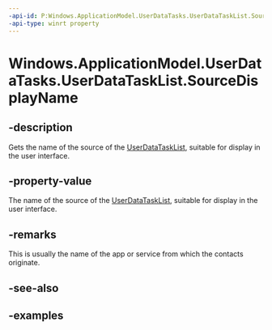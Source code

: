 ```yaml
---
-api-id: P:Windows.ApplicationModel.UserDataTasks.UserDataTaskList.SourceDisplayName
-api-type: winrt property
---
```


<!-- Property syntax.
public string SourceDisplayName { get; }
-->

# Windows.ApplicationModel.UserDataTasks.UserDataTaskList.SourceDisplayName

## -description
Gets the name of the source of the [UserDataTaskList](userdatatasklist.md), suitable for display in the user interface.

## -property-value
The name of the source of the [UserDataTaskList](userdatatasklist.md), suitable for display in the user interface.

## -remarks
This is usually the name of the app or service from which the contacts originate.

## -see-also

## -examples
